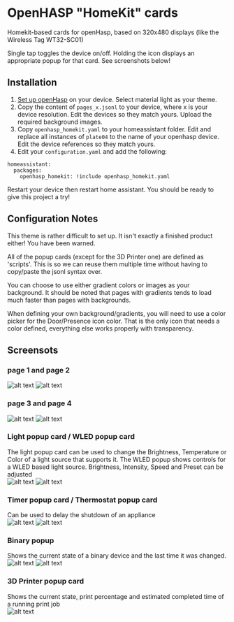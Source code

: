 # OpenHASP "HomeKit" cards

Homekit-based cards for openHasp, based on 320x480 displays (like the Wireless Tag WT32-SC01)

Single tap toggles the device on/off. Holding the icon displays an appropriate popup for that card. See screenshots below!

## Installation

1. [Set up openHasp](https://www.openhasp.com/0.6.3/getting-started/) on your device. Select material light as your theme.
2. Copy the content of `pages_x.jsonl` to your device, where x is your device resolution. Edit the devices so they match yours. Upload the required background images.
3. Copy `openhasp_homekit.yaml` to your homeassistant folder. Edit and replace all instances of `plate04` to the name of your openhasp device. Edit the device references so they match yours.
4. Edit your `configuration.yaml` and add the following:

```
homeassistant:
  packages:
    openhasp_homekit: !include openhasp_homekit.yaml
```

Restart your device then restart home assistant. You should be ready to give this project a try!


## Configuration Notes

This theme is rather difficult to set up. It isn't exactly a finished product either! You have been warned.

All of the popup cards (except for the 3D Printer one) are defined as 'scripts'. This is so we can reuse them multiple time without having to copy/paste the jsonl syntax over.

You can choose to use either gradient colors or images as your background. It should be noted that pages with gradients tends to load much faster than pages with backgrounds.

When defining your own background/gradients, you will need to use a color picker for the Door/Presence icon color. That is the only icon that needs a color defined, everything else works properly with transparency.





## Screensots

### page 1 and page 2
![alt text](assets/page1_bg.jpg)  ![alt text](assets/page2_bg.jpg)

### page 3 and page 4
![alt text](assets/page3_bg.jpg)  ![alt text](assets/page4_bg.jpg)

### Light popup card / WLED popup card
The light popup card can be used to change the Brightness, Temperature or Color of a light source that supports it.
The WLED popup shows controls for a WLED based light source. Brightness, Intensity, Speed and Preset can be adjusted  
![alt text](assets/light_popup.png)   ![alt text](assets/wled_popup.png) 

### Timer popup card / Thermostat popup card     
Can be used to delay the shutdown of an appliance                           
![alt text](assets/timer_popup.png)   ![alt text](assets/thermostat_popup.png) 

### Binary popup
Shows the current state of a binary device and the last time it was changed.                      
![alt text](assets/binary_popup.png) ![alt text](assets/binary_popup2.png) 

### 3D Printer popup card
Shows the current state, print percentage and estimated completed time of a running print job                   
![alt text](assets/3dprinter_popup.png) 

